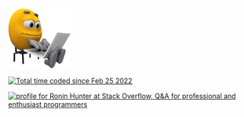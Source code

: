 ###

![Programmer](programmer.png)

<div><a href="https://wakatime.com/@2d9dd370-ae1d-4c31-86e4-e61456371d7f"><img src="https://wakatime.com/badge/user/2d9dd370-ae1d-4c31-86e4-e61456371d7f.svg" alt="Total time coded since Feb 25 2022" /></a>
</div>

<a href="https://stackoverflow.com/users/15209742/ronin-hunter"><img src="https://stackoverflow.com/users/flair/15209742.png?theme=dark" width="208" height="58" alt="profile for Ronin Hunter at Stack Overflow, Q&amp;A for professional and enthusiast programmers" title="profile for Ronin Hunter at Stack Overflow, Q&amp;A for professional and enthusiast programmers"></a>
